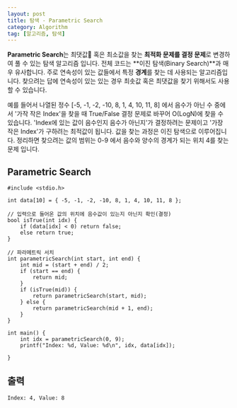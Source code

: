 ```yaml
---
layout: post
title: 탐색 - Parametric Search
category: Algorithm
tag: [알고리즘, 탐색]
---
```


**Parametric Search**는 최댓값 혹은 최소값을 찾는 **최적화 문제를 결정 문제**로 변경하여 풀 수 있는 탐색 알고리즘 입니다. 전체 코드는 **이진 탐색(Binary Search)**과 매우 유사합니다. 주로 연속성이 있는 값들에서 특정 **경계**를 찾는 데 사용되는 알고리즘입니다. 찾으려는 답에 연속성이 있는 있는 경우 최솟값 혹은 최댓값을 찾기 위해서도 사용할 수 있습니다.

<div class="message">
예를 들어서 나열된 정수 [-5, -1, -2, -10, 8, 1, 4, 10, 11, 8] 에서 음수가 아닌 수 중에서 '가작 작은 Index'을 찾을 때 True/False 결정 문제로 바꾸어 O(LogN)에 찾을 수 있습니다. 'Index에 있는 값이 음수인지 음수가 아닌지'가 결정하려는 문제이고 '가장 작은 Index'가 구하려는 최적값이 됩니다. 값을 찾는 과정은 이진 탐색으로 이루어집니다. 정리하면 찾으려는 값의 범위는 0-9 에서 음수와 양수의 경계가 되는 위치 4를 찾는 문제 입니다. 
</div>

## Parametric Search
```
#include <stdio.h>

int data[10] = { -5, -1, -2, -10, 8, 1, 4, 10, 11, 8 };

// 입력으로 들어온 값의 위치에 음수값이 있는지 아닌지 확인(결정)
bool isTrue(int idx) {
	if (data[idx] < 0) return false;
	else return true;
}

// 파라메트릭 서치
int parametricSearch(int start, int end) {
	int mid = (start + end) / 2;
	if (start == end) {
		return mid;
	}
	if (isTrue(mid)) {
		return parametricSearch(start, mid);
	} else {
		return parametricSearch(mid + 1, end);
	}
}

int main() {
	int idx = parametricSearch(0, 9);
	printf("Index: %d, Value: %d\n", idx, data[idx]);

}
```

## 출력
```
Index: 4, Value: 8
```